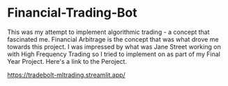 # Financial-Trading-Bot
This was my attempt to implement algorithmic trading - a concept that fascinated me. 
Financial Arbitrage is the concept that was what drove me towards this project. I was impressed by what was Jane Street working on with High Frequency Trading so I tried to implement on as part of my Final Year Project. 
 Here's a link to the Peroject.

 https://tradebolt-mltrading.streamlit.app/
